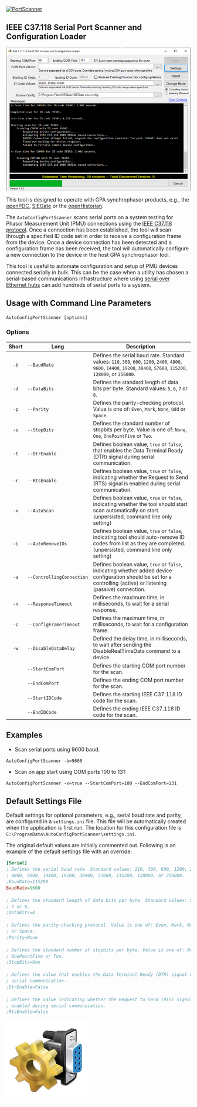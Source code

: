 [![PortScanner](https://gridprotectionalliance.org/images/products/productTitles75/ACPScanner.png)](https://gridprotectionalliance.github.io/PortScanner/)

## IEEE C37.118 Serial Port Scanner and Configuration Loader

![Screen Shot](ScreenShot.png)

This tool is designed to operate with GPA synchrophasor products, e.g., the [openPDC](https://github.com/GridProtectionAlliance/openPDC), [SIEGate](https://github.com/GridProtectionAlliance/SIEGate) or the [openHistorian](https://github.com/GridProtectionAlliance/openHistorian).

The `AutoConfigPortScanner` scans serial ports on a system testing for Phasor Measurement Unit (PMU) connections using the [IEEE C37.118 protocol](https://standards.ieee.org/standard/C37_118_1-2011.html). Once a connection has been established, the tool will scan through a specified ID code set in order to receive a configuration frame from the device. Once a device connection has been detected and a configuration frame has been received, the tool will automatically configure a new connection to the device in the host GPA synchrophasor tool.

This tool is useful to automate configuration and setup of PMU devices connected serially in bulk. This can be the case when a utility has chosen a serial-based communications infrastructure where using [serial over Ethernet hubs](https://www.digi.com/products/networking/infrastructure-management/serial-connectivity/terminal-servers/connectportlts) can add hundreds of serial ports to a system.

## Usage with Command Line Parameters
```shell
AutoConfigPortScanner [options]
```

### Options

| Short | Long | Description |
|:-----:| ---- | ----------- |
| `‑b` | `‑‑BaudRate` | Defines the serial baud rate. Standard values: `110`, `300`, `600`, `1200`, `2400`, `4800`, `9600`, `14400`, `19200`, `38400`, `57600`, `115200`, `128000`, or `256000`. |
| `‑d` | `‑‑DataBits` | Defines the standard length of data bits per byte. Standard values: `5`, `6`, `7` or `8`. |
| `‑p` | `‑‑Parity` | Defines the parity-checking protocol. Value is one of: `Even`, `Mark`, `None`, `Odd` or `Space`. |
| `‑s` | `‑‑StopBits` | Defines the standard number of stopbits per byte. Value is one of: `None`, `One`, `OnePointFive` or `Two`. |
| `‑t` | `‑‑DtrEnable` | Defines boolean value, `true` or `false`, that enables the Data Terminal Ready (DTR) signal during serial communication. |
| `‑r` | `‑‑RtsEnable` | Defines boolean value, `true` or `false`, indicating whether the Request to Send (RTS) signal is enabled during serial communication. |
| `‑x` | `‑‑AutoScan` | Defines boolean value, `true` or `false`, indicating whether the tool should start scan automatically on start. (unpersisted, command line only setting) |
| `‑i` | `‑‑AutoRemoveIDs` | Defines boolean value, `true` or `false`, indicating tool should auto-remove ID codes from list as they are completed. (unpersisted, command line only setting) |
| `‑a` | `‑‑ControllingConnection` | Defines boolean value, `true` or `false`, indicating whether added device configuration should be set for a controlling (active) or listening (passive) connection. |
| `‑n` | `‑‑ResponseTimeout` | Defines the maximum time, in milliseconds, to wait for a serial response. |
| `‑c` | `‑‑ConfigFrameTimeout` | Defines the maximum time, in milliseconds, to wait for a configuration frame. |
| `‑w` | `‑‑DisableDataDelay` | Defined the delay time, in milliseconds, to wait after sending the DisableRealTimeData command to a device. |
| | `‑‑StartComPort` | Defines the starting COM port number for the scan. |
| | `‑‑EndComPort` | Defines the ending COM port number for the scan. |
| | `‑‑StartIDCode` | Defines the starting IEEE C37.118 ID code for the scan. |
| | `‑‑EndIDCode` | Defines the ending IEEE C37.118 ID code for the scan. |

## Examples
* Scan serial ports using 9600 baud:
```shell
AutoConfigPortScanner -b=9600
```

* Scan on app start using COM ports 100 to 131:
```shell
AutoConfigPortScanner -x=true --StartComPort=100 --EndComPort=131
```

## Default Settings File
Default settings for optional parameters, e.g., serial baud rate and parity, are configured in a `settings.ini` file. This file will be automatically created when the application is first run. The location for this configuration file is `C:\ProgramData\AutoConfigPortScanner\settings.ini`.

The original default values are initially commented out. Following is an example of the default settings file with an override:

```ini
[Serial]
; Defines the serial baud rate. Standard values: 110, 300, 600, 1200, 2400,
; 4800, 9600, 14400, 19200, 38400, 57600, 115200, 128000, or 256000.
;BaudRate=115200
BaudRate=9600

; Defines the standard length of data bits per byte. Standard values: 5, 6,
; 7 or 8.
;DataBits=8

; Defines the parity-checking protocol. Value is one of: Even, Mark, None, Odd
; or Space.
;Parity=None

; Defines the standard number of stopbits per byte. Value is one of: None, One,
; OnePointFive or Two.
;StopBits=One

; Defines the value that enables the Data Terminal Ready (DTR) signal during
; serial communication.
;DtrEnable=False

; Defines the value indicating whether the Request to Send (RTS) signal is
; enabled during serial communication.
;RtsEnable=False
```
![PortScanner](PortScanner.png)
